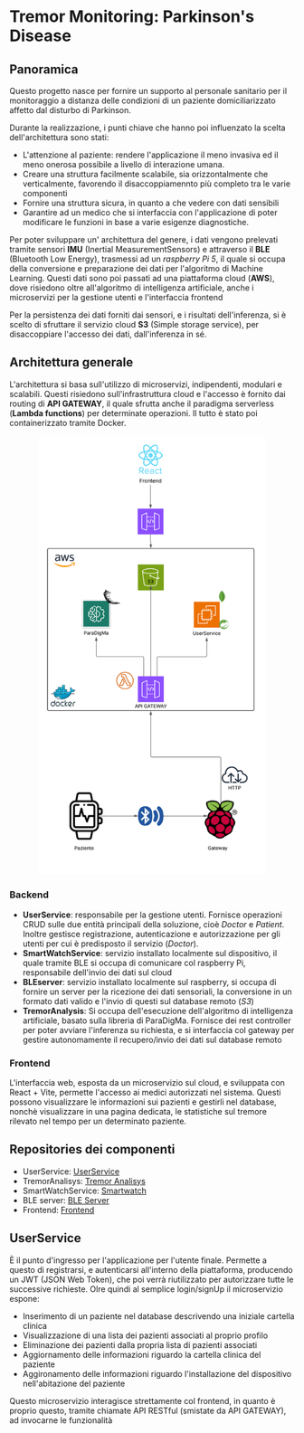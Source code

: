 # Tremor Monitoring: Parkinson's Disease

## Panoramica

Questo progetto nasce per fornire un supporto al personale sanitario per il monitoraggio a distanza delle condizioni di un paziente domiciliarizzato
affetto dal disturbo di Parkinson.

Durante la realizzazione, i punti chiave che hanno poi influenzato la scelta dell'architettura sono stati:
- L'attenzione al paziente: rendere l'applicazione il meno invasiva ed il meno onerosa possibile a livello di interazione umana.
- Creare una struttura facilmente scalabile, sia orizzontalmente che verticalmente, favorendo il disaccoppiamennto più completo tra le varie componenti
- Fornire una struttura sicura, in quanto a che vedere con dati sensibili
- Garantire ad un medico che si interfaccia con l'applicazione di poter modificare le funzioni in base a varie esigenze diagnostiche.

Per poter sviluppare un' architettura del genere, i dati vengono prelevati tramite sensori **IMU** (Inertial MeasurementSensors) e attraverso il **BLE** (Bluetooth Low Energy), trasmessi ad un *raspberry Pi 5*, il quale si occupa della conversione e preparazione dei dati per l'algoritmo di Machine Learning. Questi dati sono poi passati ad una piattaforma cloud (**AWS**), dove risiedono oltre all'algoritmo di intelligenza artificiale, anche i microservizi per la gestione utenti e l'interfaccia frontend

Per la persistenza dei dati forniti dai sensori, e i risultati dell'inferenza, si è scelto di sfruttare il servizio cloud **S3** (Simple storage service), per disaccoppiare l'accesso dei dati, dall'inferenza in sé.


## Architettura generale

L'architettura si basa sull'utilizzo di microservizi, indipendenti, modulari e scalabili. Questi risiedono sull'infrastruttura cloud e l'accesso è fornito dai routing di **API GATEWAY**, il quale sfrutta anche il paradigma serverless (**Lambda functions**) per determinate operazioni.
Il tutto è stato poi containerizzato tramite Docker.

<div align="center">
  <img src="img/FullProject.png" alt="Descrizione" width="400"/>
</div>


### Backend
- **UserService**: responsabile per la  gestione utenti. Fornisce operazioni CRUD sulle due entità principali della soluzione, cioè *Doctor* e *Patient*. Inoltre gestisce  registrazione, autenticazione e autorizzazione per gli utenti per cui è predisposto il servizio (*Doctor*).
- **SmartWatchService**: servizio installato localmente sul dispositivo, il quale tramite BLE si occupa di comunicare col raspberry Pi, responsabile dell'invio dei dati sul cloud
- **BLEserver**: servizio installato localmente sul raspberry, si occupa di fornire un server per la ricezione dei dati sensoriali, la conversione in un formato dati valido e l'invio di questi sul database remoto (*S3*)
- **TremorAnalysis**: Si occupa dell'esecuzione dell'algoritmo di intelligenza artificiale, basato sulla libreria di ParaDigMa. Fornisce dei rest controller per poter avviare l'inferenza su richiesta, e si interfaccia col gateway per gestire autonomamente il recupero/invio dei dati sul database remoto

### Frontend

L'interfaccia web, esposta da un microservizio sul cloud, e sviluppata con React + Vite, permette l'accesso ai medici autorizzati nel sistema. Questi possono visualizzare le informazioni sui pazienti e gestirli nel database, nonchè visualizzare in una pagina dedicata, le statistiche sul tremore rilevato nel tempo per un determinato paziente.

## Repositories dei componenti
- UserService: [UserService](https://github.com/UniSalento-IDALab-IoTCourse-2024-2025/wot-project-UserService-PiccinnoFesta)
- TremorAnalisys: [Tremor Analisys](https://github.com/UniSalento-IDALab-IoTCourse-2024-2025/wot-project-TremorAnalysis-PiccinnoFesta)
- SmartWatchService: [Smartwatch](https://github.com/UniSalento-IDALab-IoTCourse-2024-2025/wot-project-smartwatch-PiccinnoFesta)
- BLE server: [BLE Server](https://github.com/UniSalento-IDALab-IoTCourse-2024-2025/wot-project-BLEserver-PiccinnoFesta)
- Frontend: [Frontend](https://github.com/UniSalento-IDALab-IoTCourse-2024-2025/wot-project-Frontend-PiccinnoFesta)


## UserService
È il punto d'ingresso per l'applicazione per l'utente finale. Permette a questo di registrarsi, e autenticarsi all'interno della piattaforma, producendo un JWT (JSON Web Token), che poi verrà riutilizzato per autorizzare tutte le successive richieste. Olre quindi al semplice login/signUp il microservizio espone:
- Inserimento di un paziente nel database descrivendo una iniziale cartella clinica
- Visualizzazione di una lista dei pazienti associati al proprio profilo
- Eliminazione dei pazienti dalla propria lista di pazienti associati
- Aggiornamento delle informazioni riguardo la cartella clinica del paziente
- Aggironamento delle informazioni riguardo l'installazione del dispositivo nell'abitazione del paziente

Questo microservizio interagisce strettamente col frontend, in quanto è proprio questo, tramite chiamate API RESTful (smistate da API GATEWAY), ad invocarne le funzionalità

  


